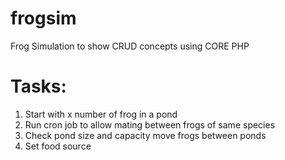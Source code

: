# frogsim
Frog Simulation to show CRUD concepts using CORE PHP

# Tasks:
1. Start with x number of frog in a pond
2. Run cron job to allow mating between frogs of same species
3. Check pond size and capacity move frogs between ponds
4. Set food source
